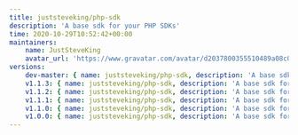 ```yaml
---
title: juststeveking/php-sdk
description: 'A base sdk for your PHP SDKs'
time: 2020-10-29T10:52:42+00:00
maintainers:
    name: JustSteveKing
    avatar_url: 'https://www.gravatar.com/avatar/d2037800355510489a08c0057fec3e7e?d=identicon'
versions:
    dev-master: { name: juststeveking/php-sdk, description: 'A base sdk for your PHP SDKs', keywords: [http, sdk, psr-18, psr18], homepage: '', version: dev-master, version_normalized: dev-master, license: [MIT], authors: [{ name: 'Steve McDougall', email: juststevemcd@gmail.com, homepage: 'https://www.juststeveking.uk/', role: developer }], source: { type: git, url: 'https://github.com/JustSteveKing/php-sdk.git', reference: 64c6bbabf800a2250aa992722d4406ae7d5d2059 }, dist: { type: zip, url: 'https://api.github.com/repos/JustSteveKing/php-sdk/zipball/64c6bbabf800a2250aa992722d4406ae7d5d2059', reference: 64c6bbabf800a2250aa992722d4406ae7d5d2059, shasum: '' }, type: library, support: { source: 'https://github.com/JustSteveKing/php-sdk/tree/master', issues: 'https://github.com/JustSteveKing/php-sdk/issues' }, funding: [{ url: 'https://github.com/JustSteveKing', type: github }], time: '2021-06-03T21:02:37+00:00', autoload: { psr-4: { JustSteveKing\PhpSdk\: src/ } }, default-branch: true, require: { php: ^7.4|^8.0, juststeveking/http-auth-strategies: ~1.2.0, juststeveking/http-slim: ~1.2.1, juststeveking/uri-builder: ~1.1, psr/container: ~1.1@dev }, require-dev: { nyholm/psr7: ^1.0@dev, php-di/php-di: dev-master, phpunit/phpunit: ^9.5@dev, symfony/http-client: 5.x-dev, symfony/var-dumper: 5.x-dev } }
    v1.1.3: { name: juststeveking/php-sdk, description: 'A base sdk for your PHP SDKs', keywords: [http, sdk, psr-18, psr18], homepage: '', version: v1.1.3, version_normalized: 1.1.3.0, license: [MIT], authors: [{ name: 'Steve McDougall', email: juststevemcd@gmail.com, homepage: 'https://www.juststeveking.uk/', role: developer }], source: { type: git, url: 'https://github.com/JustSteveKing/php-sdk.git', reference: f9d67d0bc4954ac422310126a7597b5f09bb53d8 }, dist: { type: zip, url: 'https://api.github.com/repos/JustSteveKing/php-sdk/zipball/f9d67d0bc4954ac422310126a7597b5f09bb53d8', reference: f9d67d0bc4954ac422310126a7597b5f09bb53d8, shasum: '' }, type: library, support: { source: 'https://github.com/JustSteveKing/php-sdk/tree/v1.1.3', issues: 'https://github.com/JustSteveKing/php-sdk/issues' }, funding: [{ url: 'https://github.com/JustSteveKing', type: github }], time: '2020-12-11T11:42:40+00:00', autoload: { psr-4: { JustSteveKing\PhpSdk\: src/ } }, require: { php: ^7.4|^8.0, juststeveking/http-auth-strategies: ~1.2.0, juststeveking/http-slim: ~1.2.1, juststeveking/uri-builder: ~1.1, psr/container: ~1.1@dev }, require-dev: { nyholm/psr7: ^1.0@dev, php-di/php-di: dev-master, phpunit/phpunit: ^9.5@dev, symfony/http-client: 5.x-dev, symfony/var-dumper: 5.x-dev } }
    v1.1.2: { name: juststeveking/php-sdk, description: 'A base sdk for your PHP SDKs', keywords: [http, sdk, psr-18, psr18], homepage: '', version: v1.1.2, version_normalized: 1.1.2.0, license: [MIT], authors: [{ name: 'Steve McDougall', email: juststevemcd@gmail.com, homepage: 'https://www.juststeveking.uk/', role: developer }], source: { type: git, url: 'https://github.com/JustSteveKing/php-sdk.git', reference: 593e977e016c4191d9a8db1beea591b1b4974c8e }, dist: { type: zip, url: 'https://api.github.com/repos/JustSteveKing/php-sdk/zipball/593e977e016c4191d9a8db1beea591b1b4974c8e', reference: 593e977e016c4191d9a8db1beea591b1b4974c8e, shasum: '' }, type: library, support: { source: 'https://github.com/JustSteveKing/php-sdk/tree/v1.1.2', issues: 'https://github.com/JustSteveKing/php-sdk/issues' }, funding: [{ url: 'https://github.com/JustSteveKing', type: github }], time: '2020-12-11T11:39:24+00:00', autoload: { psr-4: { JustSteveKing\PhpSdk\: src/ } }, require: { php: ^7.4|^8.0, juststeveking/http-auth-strategies: ^1.2.0, juststeveking/http-slim: ^1.2.1, juststeveking/uri-builder: ^1.1, psr/container: ^1.1@dev }, require-dev: { nyholm/psr7: ^1.0@dev, php-di/php-di: dev-master, phpunit/phpunit: ^9.5@dev, symfony/http-client: 5.x-dev, symfony/var-dumper: 5.x-dev } }
    v1.1.1: { name: juststeveking/php-sdk, description: 'A base sdk for your PHP SDKs', keywords: [http, sdk, psr-18, psr18], homepage: '', version: v1.1.1, version_normalized: 1.1.1.0, license: [MIT], authors: [{ name: 'Steve McDougall', email: juststevemcd@gmail.com, homepage: 'https://www.juststeveking.uk/', role: developer }], source: { type: git, url: 'https://github.com/JustSteveKing/php-sdk.git', reference: f58e34dcf0ecfb275eeeec54b973bdbc4a8aefc3 }, dist: { type: zip, url: 'https://api.github.com/repos/JustSteveKing/php-sdk/zipball/f58e34dcf0ecfb275eeeec54b973bdbc4a8aefc3', reference: f58e34dcf0ecfb275eeeec54b973bdbc4a8aefc3, shasum: '' }, type: library, support: { source: 'https://github.com/JustSteveKing/php-sdk/tree/v1.1.1', issues: 'https://github.com/JustSteveKing/php-sdk/issues' }, funding: [{ url: 'https://github.com/JustSteveKing', type: github }], time: '2020-11-04T08:35:22+00:00', autoload: { psr-4: { JustSteveKing\PhpSdk\: src/ } }, require: { php: ^7.4|^8.0, juststeveking/http-auth-strategies: ^1.1.0, juststeveking/http-slim: v1.2.1, juststeveking/uri-builder: ^1.1, psr/container: ^1.1@dev }, require-dev: { nyholm/psr7: ^1.0@dev, php-di/php-di: dev-master, phpunit/phpunit: ^9.5@dev, symfony/http-client: 5.x-dev, symfony/var-dumper: 5.x-dev } }
    v1.1.0: { name: juststeveking/php-sdk, description: 'A base sdk for your PHP SDKs', keywords: [http, sdk, psr-18, psr18], homepage: '', version: v1.1.0, version_normalized: 1.1.0.0, license: [MIT], authors: [{ name: 'Steve McDougall', email: juststevemcd@gmail.com, homepage: 'https://www.juststeveking.uk/', role: developer }], source: { type: git, url: 'https://github.com/JustSteveKing/php-sdk.git', reference: 3570429106350b02fdf8c7cd607e99994fb16919 }, dist: { type: zip, url: 'https://api.github.com/repos/JustSteveKing/php-sdk/zipball/3570429106350b02fdf8c7cd607e99994fb16919', reference: 3570429106350b02fdf8c7cd607e99994fb16919, shasum: '' }, type: library, support: { source: 'https://github.com/JustSteveKing/php-sdk/tree/v1.1.0', issues: 'https://github.com/JustSteveKing/php-sdk/issues' }, funding: [{ url: 'https://github.com/JustSteveKing', type: github }], time: '2020-10-30T12:08:28+00:00', autoload: { psr-4: { JustSteveKing\PhpSdk\: src/ } }, require: { php: ^7.4|^8.0, juststeveking/http-auth-strategies: ^1.1.0, juststeveking/http-slim: ^1.2.0, juststeveking/uri-builder: ^1.1, psr/container: ^1.1@dev }, require-dev: { nyholm/psr7: ^1.0@dev, php-di/php-di: dev-master, phpunit/phpunit: ^9.5@dev, symfony/http-client: 5.x-dev, symfony/var-dumper: 5.x-dev } }
    v1.0.0: { name: juststeveking/php-sdk, description: 'A base sdk for your PHP SDKs', keywords: [http, sdk, psr-18, psr18], homepage: '', version: v1.0.0, version_normalized: 1.0.0.0, license: [MIT], authors: [{ name: 'Steve McDougall', email: juststevemcd@gmail.com, homepage: 'https://www.juststeveking.uk/', role: developer }], source: { type: git, url: 'https://github.com/JustSteveKing/php-sdk.git', reference: c9ae8bfde290f9d7b1dfef8ec15de8edde507425 }, dist: { type: zip, url: 'https://api.github.com/repos/JustSteveKing/php-sdk/zipball/c9ae8bfde290f9d7b1dfef8ec15de8edde507425', reference: c9ae8bfde290f9d7b1dfef8ec15de8edde507425, shasum: '' }, type: library, support: { source: 'https://github.com/JustSteveKing/php-sdk/tree/v1.0.0', issues: 'https://github.com/JustSteveKing/php-sdk/issues' }, funding: [{ url: 'https://github.com/JustSteveKing', type: github }], time: '2020-10-29T10:46:58+00:00', autoload: { psr-4: { JustSteveKing\PhpSdk\: src/ } }, require: { juststeveking/http-auth-strategies: ^1.0, juststeveking/http-slim: dev-master, juststeveking/uri-builder: ^1.0, psr/container: ^1.1@dev }, require-dev: { nyholm/psr7: ^1.0@dev, php-di/php-di: dev-master, phpunit/phpunit: ^9.5@dev, symfony/http-client: 5.x-dev, symfony/var-dumper: 5.x-dev } }
---
```

